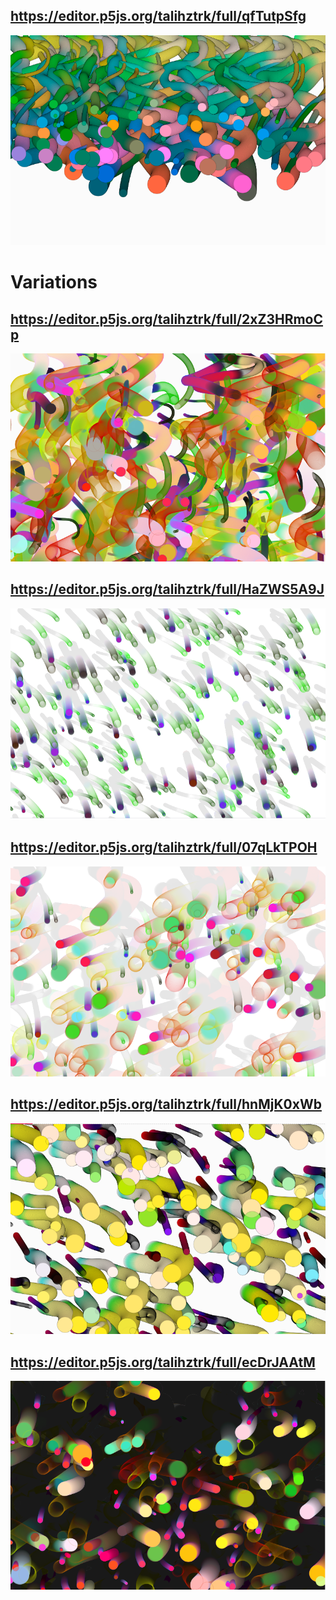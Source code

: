 ## https://editor.p5js.org/talihztrk/full/qfTutpSfg

<img src="https://github.com/tztrk/Circles/blob/master/img/Screenshot_9.png">





# Variations
## https://editor.p5js.org/talihztrk/full/2xZ3HRmoCp

<img src="https://github.com/tztrk/Circles/blob/master/img/Screenshot_10.png">

## https://editor.p5js.org/talihztrk/full/HaZWS5A9J

<img src="https://github.com/tztrk/Circles/blob/master/img/Screenshot_11.png">

## https://editor.p5js.org/talihztrk/full/07qLkTPOH

<img src="https://github.com/tztrk/Circles/blob/master/img/Screenshot_12.png">

## https://editor.p5js.org/talihztrk/full/hnMjK0xWb

<img src="https://github.com/tztrk/Circles/blob/master/img/Screenshot_13.png">

## https://editor.p5js.org/talihztrk/full/ecDrJAAtM

<img src="https://github.com/tztrk/Circles/blob/master/img/Screenshot_14.png">
